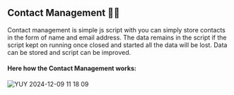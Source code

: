 ## Contact Management 😶‍🌫️
Contact management is simple js script with you can simply store contacts in the form of name and email address. The data remains in the script if the script kept on running once closed and started all the data will be lost. Data can be stored and script can be improved. 

#### Here how the Contact Management works:
![YUY 2024-12-09 11 18 09](https://github.com/user-attachments/assets/28a2e98d-5b28-43e5-9e83-c95431851ba9)
